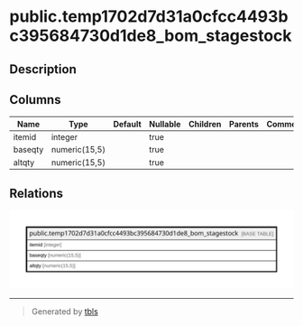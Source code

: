 # public.temp1702d7d31a0cfcc4493bc395684730d1de8_bom_stagestock

## Description

## Columns

| Name | Type | Default | Nullable | Children | Parents | Comment |
| ---- | ---- | ------- | -------- | -------- | ------- | ------- |
| itemid | integer |  | true |  |  |  |
| baseqty | numeric(15,5) |  | true |  |  |  |
| altqty | numeric(15,5) |  | true |  |  |  |

## Relations

![er](public.temp1702d7d31a0cfcc4493bc395684730d1de8_bom_stagestock.svg)

---

> Generated by [tbls](https://github.com/k1LoW/tbls)
